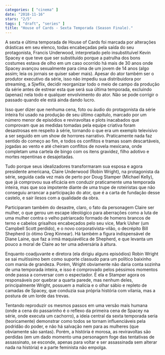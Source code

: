 ```yaml
---
categories: [ "cinema" ]
date: "2018-11-16"
stars: "2/5"
tags: [ "draft", "series" ]
title: "House of Cards - Sexta Temporada (Season Finale)."
---
```

A sexta e última temporada de House of Cards foi marcada por alterações drásticas em seu elenco, todas encabeçadas pela saída do seu protagonista, Francis Underwood, interpretado pelo insubstituível Kevin Spacey e que teve que ser substituído porque a patrulha dos bons costumes estava de olho em um caso ocorrido há mais de 30 anos onde Spacey avançou sexualmente para cima de um jovem de 14 anos (algo assim; leia os jornais se quiser saber mais). Apesar do ator também ser o produtor executivo da série, isso não impediu sua distribuidora por streaming, a Sjwflix, decidir reorganizar todo o meio de campo da produção da série antes de estrear esta que será sua última temporada, excluindo (apenas) nela todo e qualquer envolvimento do ator. Não se pode corrigir o passado quando ele está ainda dando lucro.

Isso quer dizer que nenhuma cena, foto ou áudio do protagonista da série inteira foi usado na produção de seu último capítulo, marcado por um número menor de episódios e reviravoltas e plots inacabados que comprovam que as medidas tomadas pela equipe criativa foram desastrosas em respeito à série, tornando o que era um exemplo televisivo a ser seguido em um show de horrores narrativo. Praticamente nada faz sentido do começo ao fim, e todos os conflitos e tramas soam descartáveis, jogadas ao vento e até cheiram conflitos de novela mexicana, onde completam uma cartela de bingo com os itens gravidez, filho adotivo e mortes repentinas e desajeitadas.

Tudo porque seus idealizadores transformaram sua esposa e agora presidente americana, Claire Underwood (Robin Wright), na protagonista da série, seguida cada vez mais de perto por Doug Stamper (Michael Kelly), que já comprovou sua eficácia em conduzir praticamente uma temporada inteira, mas que soa impotente diante de uma trupe de roteiristas que não conseguiu arrancar a participação do ator, que é a carta de fundação desse castelo, e sair ilesos com a qualidade da obra.

Participaram também do desastre, claro, o fato da personagem Claire ser mulher, o que gerou um escape ideológico para aberrações como a luta de uma mulher contra o velho patriarcado formado de homens brancos de terno e cabelos grisalhos encabeçados pelo seu vice, Mark Usher (um Campbell Scott perdido), e o novo corporativista-vilão, o decrépito Bill Shepherd (o ótimo Greg Kinnear). Há também a figura indispensável de Diane Laine, que faz a irmã maquiavélica de Shepherd, e que levanta um pouco a moral de Claire ao ter uma adversária à altura.

Enquanto coadjuvante e diretora (ela dirigiu alguns episódios) Robin Wright se sai muitíssimo bem como suporte classudo para um político baixinho com mania de grandeza. Porém, Wright obviamente não daria conta sozinha de uma temporada inteira, e isso é comprovado pelos péssimos momentos onde passa a conversar com o espectador. É ela e Stamper agora os responsáveis por quebrar a quarta parede, mas nenhum deles, principalmente Wright, possuem a malícia e o olhar sábio e repleto de camadas de Spacey, que conduzia sua própria história com vilania, mas a postura de um lorde das trevas.

Tentando reproduzir os mesmos passos em uma versão mais humana (onde a cena do passarinho é o reflexo da primeira cena de Spacey na série, onde executa um cachorro), a ideia central da sexta temporada seria (teoricamente) demonstrar como todos se tornam influenciáveis pela podridão do poder, e não há salvação nem para as mulheres (que obviamente são santas). Porém, a história é morosa, as reviravoltas são perdidas (em um dado momento uma personagem foge das tentativas de assassinato, se esconde, apenas para voltar e ser assassinada sem alterar nada na história) e a parte feminista não empolga.
